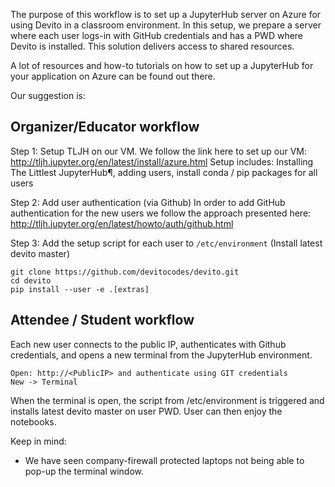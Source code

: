 The purpose of this workflow is to set up a JupyterHub server on Azure for using Devito in a classroom environment.
In this setup, we prepare a server where each user logs-in with GitHub credentials and has a PWD where Devito is installed. This solution delivers access to shared resources.

A lot of resources and how-to tutorials on how to set up a JupyterHub for your application on Azure can be found out there.

Our suggestion is:

## Organizer/Educator workflow

Step 1: Setup TLJH on our VM.
We follow the link here to set up our VM:
http://tljh.jupyter.org/en/latest/install/azure.html
Setup includes: Installing The Littlest JupyterHub¶, adding users, install conda / pip packages for all users

Step 2: Add user authentication (via Github)
In order to add GitHub authentication for the new users we follow the approach presented here:
http://tljh.jupyter.org/en/latest/howto/auth/github.html

Step 3: Add the setup script for each user to `/etc/environment` (Install latest devito master)
```
git clone https://github.com/devitocodes/devito.git
cd devito
pip install --user -e .[extras]
```

## Attendee / Student workflow

Each new user connects to the public IP, authenticates with Github credentials, and opens a new terminal from the JupyterHub environment.
```
Open: http://<PublicIP> and authenticate using GIT credentials
New -> Terminal
```

When the terminal is open, the script from /etc/environment is triggered and installs latest devito master on user PWD. User can then enjoy the notebooks.




Keep in mind:
- We have seen company-firewall protected laptops not being able to pop-up the terminal window.
